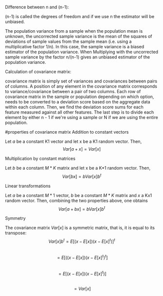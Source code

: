 Difference between n and (n-1):

(n-1) is called the degrees of freedom and if we use n the estimator will be unbiased.

The population variance from a sample when the population mean is unknown, the uncorrected sample variance is the mean of the squares of deviations of sample values from the sample mean (i.e. using a multiplicative factor 1/n). In this case, the sample variance is a biased estimator of the population variance.
When Multiplying with the uncorrected sample variance by the factor n/(n-1) gives an unbiased estimator of the population variance.


Calculation of covariance matrix:

covariance matrix is simply set of variances and covariances between pairs of columns. A position of any element in the covariance matrix corresponds to variance/covariance between a pair of two columns. Each row of covariance matrix in the sample or population depending on which option, needs to be converted to a deviation score based on the aggregate data within each column. Then, we find the deviation score sums for each feature measured against all other features. The last step is to divide each element by either n - 1 if we're using a sample or N if we are using the entire population.

#properties of covariance matrix
Addition to constant vectors<br>

Let $a$ be a constant K1 vector and let x be a K1 random vector. Then,
$$Var[a + x] = Var[x]$$

Multiplication by constant matrices<br>

Let $b$ be a constant $M * K$ matrix and let x be a K*1 random vector. Then,
$$Var[bx] = bVar[x] b ^t$$

Linear transformations<br>

Let $a$ be a constant $M * 1$ vector, $b$ be a constant $M * K$ matrix and $x$ a Kx1 random vector. Then, combining the two properties above, one obtains
$$Var[a + bx] = bVar[x] b ^t$$

Symmetry<br>

The covariance matrix $Var[x]$ is a symmetric matrix, that is, it is equal to its transpose:<br>
$$Var[x] b ^t = E[(x - E[x])(x - E[x]^t)]^t$$<br>
$$= E[((x - E[x])(x - E[x]^t)^t]$$<br>
$$= E[(x - E[x])(x - E[x]^t)]$$<br>
$$= Var[x] $$
